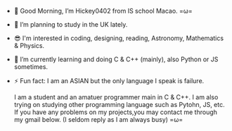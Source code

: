- 👋 Good Morning, I’m Hickey0402 from IS school Macao. =ω=
- 👀 I’m planning to study in the UK  lately.
- 😎 I'm interested in coding, designing, reading, Astronomy, Mathematics & Physics.
- 🌱 I’m currently learning and doing C & C++ (mainly), also Python or JS sometimes.
- ⚡ Fun fact: I am an ASIAN but the only language I speak is failure.

  I am a student and an amatuer programmer main in C & C++.
I am also trying on studying other programming language such as Pytohn, JS, etc.
If you have any problems on my projects,you may contact me through my gmail below.
(I seldom reply as I am always busy) =ω=
<!---
Hickey0402/Hickey0402 is a ✨ special ✨ repository because its `README.md` (this file) appears on your GitHub profile.
You can click the Preview link to take a look at your changes.
--->
